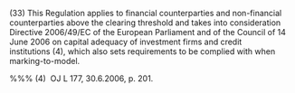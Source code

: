 (33) This Regulation applies to financial counterparties and non-financial counterparties above the clearing threshold and takes into consideration Directive 2006/49/EC of the European Parliament and of the Council of 14 June 2006 on capital adequacy of investment firms and credit institutions (4), which also sets requirements to be complied with when marking-to-model.

%%% (4)  OJ L 177, 30.6.2006, p. 201.